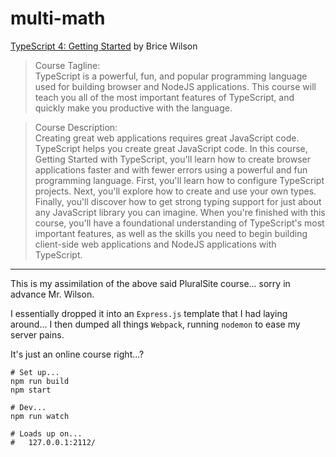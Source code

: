 # multi-math

[TypeScript 4: Getting Started](https://app.pluralsight.com/library/courses/getting-started-typescript/)
by Brice Wilson


> Course Tagline:<br>
> TypeScript is a powerful, fun, and popular programming language used for building browser and NodeJS applications. This course will teach you all of the most important features of TypeScript, and quickly make you productive with the language.

> Course Description:<br>
> Creating great web applications requires great JavaScript code. TypeScript helps you create great JavaScript code. In this course, Getting Started with TypeScript, you'll learn how to create browser applications faster and with fewer errors using a powerful and fun programming language. First, you'll learn how to configure TypeScript projects. Next, you'll explore how to create and use your own types. Finally, you'll discover how to get strong typing support for just about any JavaScript library you can imagine. When you're finished with this course, you'll have a foundational understanding of TypeScript's most important features, as well as the skills you need to begin building client-side web applications and NodeJS applications with TypeScript.

---
This is my assimilation of the above said PluralSite course... sorry in advance Mr. Wilson.

I essentially dropped it into an `Express.js` template that I had laying around... I then dumped all things `Webpack`, running `nodemon` to ease my server pains.

It's just an online course right...?

```
# Set up...
npm run build
npm start

# Dev...
npm run watch

# Loads up on...
#   127.0.0.1:2112/
```